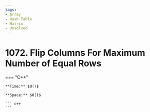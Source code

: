 ```yaml
---
tags:
- Array
- Hash Table
- Matrix
- Unsolved
---
```



# 1072. Flip Columns For Maximum Number of Equal Rows

=== "C++"

    **Time:** $O()$

    **Space:** $O()$

    ``` c++
    ```